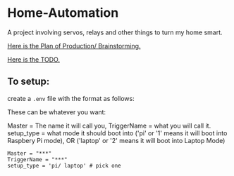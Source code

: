 # Home-Automation
A project involving servos, relays and other things to turn my home smart.

[Here is the Plan of Production/ Brainstorming.](Plan-Of-Production.md)

[Here is the TODO.](TODO)


## To setup:
create a ```.env``` file with the format as follows:

These can be whatever you want: 

Master = The name it will call you,
TriggerName = what you will call it.
setup_type = what mode it should boot into ('pi' or '1' means it will boot into Raspbery Pi mode), OR ('laptop' or '2' means it will boot into Laptop Mode)
```
Master = "***"
TriggerName = "***"
setup_type = 'pi/ laptop' # pick one

```